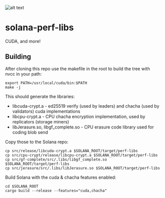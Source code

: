 ![alt text](https://github.com/caesarchad/MVP/blaze_gpu/img/cuda-downloads-sc18.png "Nvidia GPU Roadmap")

# solana-perf-libs
CUDA, and more!

## Building
After cloning this repo use the makefile in the root to build the tree
with nvcc in your path:

    export PATH=/usr/local/cuda/bin:$PATH
    make -j

This should generate the libraries:
* libcuda-crypt.a - ed25519 verify (used by leaders) and chacha (used by validators) cuda implementations
* libcpu-crypt.a - CPU chacha encryption implementation, used by replicators (storage miners)
* libJerasure.so, libgf\_complete.so - CPU erasure code library used for coding blob send

Copy those to the Solana repo:

    cp src/release/libcuda-crypt.a $SOLANA_ROOT/target/perf-libs
    cp src/cpu-crypt/release/libcpu-crypt.a $SOLANA_ROOT/target/perf-libs
    cp src/gf-complete/src/.libs/libgf_complete.so $SOLANA_ROOT/target/perf-libs
    cp src/jerasure/src/.libs/libJerasure.so $SOLANA_ROOT/target/perf-libs

Build Solana with the cuda & chacha features enabled:

    cd $SOLANA_ROOT
    cargo build --release --features="cuda,chacha"
